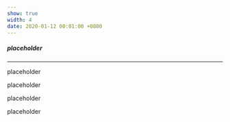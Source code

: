 ```yaml
---
show: true
width: 4
date: 2020-01-12 00:01:00 +0800
---
```


<div class="p-4">
    <h5>placeholder</h5>
    <hr />
    <p>
        placeholder
    </p>
    <p>
        placeholder
    </p>
    <p>
        placeholder
    </p>
    <p>
        placeholder
    </p>
</div>
